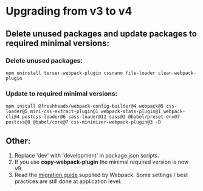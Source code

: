 # Upgrading from v3 to v4

## Delete unused packages and update packages to required minimal versions:

### Delete unused packages:

`npm uninstall terser-webpack-plugin cssnano file-loader clean-webpack-plugin`

### Update to required minimal versions:

`npm install @freshheads/webpack-config-builder@4 webpack@5 css-loader@5 mini-css-extract-plugin@1 webpack-stats-plugin@1 webpack-cli@4 postcss-loader@6 sass-loader@12 sass@1 @babel/preset-env@7 postcss@8 @babel/core@7 css-minimizer-webpack-plugin@3 -D`

## Other:

1. Replace 'dev' with 'development' in package.json scripts.
2. If you use **copy-webpack-plugin** the minimal required version is now v9.
3. Read the [migration guide](https://webpack.js.org/migrate/5/) supplied by Webpack. Some settings / best practices are still done at application level.
